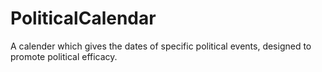 # PoliticalCalendar
A calender which gives the dates of specific political events, designed to promote political efficacy.
